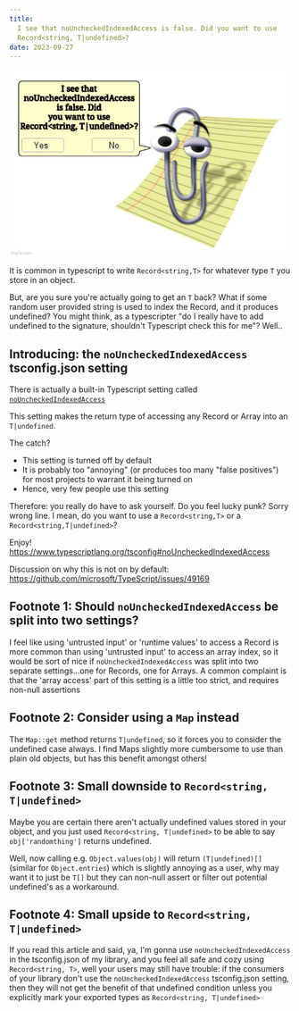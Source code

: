 ```yaml
---
title:
  I see that noUncheckedIndexedAccess is false. Did you want to use
  Record<string, T|undefined>?
date: 2023-09-27
---
```


![](/clippy.jpg)

It is common in typescript to write `Record<string,T>` for whatever type `T` you
store in an object.

But, are you sure you're actually going to get an `T` back? What if some random
user provided string is used to index the Record, and it produces undefined? You
might think, as a typescripter "do I really have to add undefined to the
signature, shouldn't Typescript check this for me"? Well..

## Introducing: the `noUncheckedIndexedAccess` tsconfig.json setting

There is actually a built-in Typescript setting called
[`noUncheckedIndexedAccess`](https://www.typescriptlang.org/tsconfig#noUncheckedIndexedAccess)

This setting makes the return type of accessing any Record or Array into an
`T|undefined`.

The catch?

- This setting is turned off by default
- It is probably too "annoying" (or produces too many "false positives") for
  most projects to warrant it being turned on
- Hence, very few people use this setting

Therefore: you really do have to ask yourself. Do you feel lucky punk? Sorry
wrong line. I mean, do you want to use a `Record<string,T>` or a
`Record<string,T|undefined>`?

Enjoy! https://www.typescriptlang.org/tsconfig#noUncheckedIndexedAccess

Discussion on why this is not on by default:
https://github.com/microsoft/TypeScript/issues/49169

## Footnote 1: Should `noUncheckedIndexedAccess` be split into two settings?

I feel like using 'untrusted input' or 'runtime values' to access a Record is
more common than using 'untrusted input' to access an array index, so it would
be sort of nice if `noUncheckedIndexedAccess` was split into two separate
settings...one for Records, one for Arrays. A common complaint is that the
'array access' part of this setting is a little too strict, and requires
non-null assertions

## Footnote 2: Consider using a `Map` instead

The `Map::get` method returns `T|undefined`, so it forces you to consider the
undefined case always. I find Maps slightly more cumbersome to use than plain
old objects, but has this benefit amongst others!

## Footnote 3: Small downside to `Record<string, T|undefined>`

Maybe you are certain there aren't actually undefined values stored in your
object, and you just used `Record<string, T|undefined>` to be able to say
`obj['randomthing']` returns undefined.

Well, now calling e.g. `Object.values(obj)` will return `(T|undefined)[]`
(similar for `Object.entries`) which is slightly annoying as a user, why may
want it to just be `T[]` but they can non-null assert or filter out potential
undefined's as a workaround.

## Footnote 4: Small upside to `Record<string, T|undefined>`

If you read this article and said, ya, I'm gonna use `noUncheckedIndexedAccess`
in the tsconfig.json of my library, and you feel all safe and cozy using
`Record<string, T>`, well your users may still have trouble: if the consumers of
your library don't use the `noUncheckedIndexedAccess` tsconfig.json setting,
then they will not get the benefit of that undefined condition unless you
explicitly mark your exported types as `Record<string, T|undefined>`
